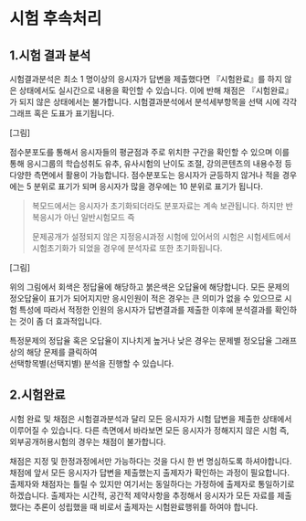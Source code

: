 # 시험 후속처리

## 1.**시험 결과 분석**

시험결과분석은 최소 1 명이상의 응시자가 답변을 제출했다면 『시험완료』를 하지 않은 상태에서도 실시간으로 내용을 확인할 수 있습니다. 이에 반해 채점은 『시험완료』가 되지 않은 상태에서는 불가합니다. 시험결과분석에서 분석세부항목을 선택 시에 각각 그래프 혹은 도표가 표기됩니다.

\[그림]

점수분포도~~를~~ 통해서 응시자들의 평균점과 주로 위치한 구간을 확인할 수 있으며 이를 통해 응시그룹의 학습성취도 유추, 유사시험의 난이도 조절, 강의콘텐츠의 내용수정 등 다양한 측면에서 활용이 가능합니다. 점수분포도는 응시자가 균등하지 않거나 적을 경우에는 5 분위로 표기가 되며 응시자가 많을 경우에는 10 분위로 표기가 됩니다.&#x20;

> 복모드에서는 응시자가 초기화되더라도 분포자료는 계속 보관됩니다. 하지만 반복응시가 아닌 일반시험모드 즉&#x20;
>
> 문제공개가 설정되지 않은 지정응시과정 시험에 있어서의 시험은 시험세트에서 시험초기화가 되었을 경우에 분석자료 또한 초기화됩니다.

\[그림]

위의 그림에서 회색은 정답율에 해당하고 붉은색은 오답율에 해당합니다. 모든 문제의 정오답율이 표기가 되어지지만 응시인원이 적은 경우는 큰 의미가 없을 수 있으므로 시험 특성에 따라서 적정한 인원의 응시자가 답변결과를 제출한 이후에 분석결과를 확인하는 것이 좀 더 효과적입니다.

특정문제의 정답율 혹은 오답율이 지나치게 높거나 낮은 경우는 문제별 정오답율 그래프상의 해당 문제를 클릭하여 \
선택항목별(선택지별) 분석을 진행할 수 있습니다.

## **2.시험완료**&#x20;

시험 완료 및 채점은 시험결과분석과 달리 모든 응시자가 시험 답변을 제출한 상태에서 이루어질 수 있습니다. 다른 측면에서 바라보면 모든 응시자가 정해지지 않은 시험 즉, 외부공개허용시험의 경우는 채점이 불가합니다.&#x20;

채점은 지정 및 한정과정에서만 가능하다는 것을 다시 한 번 명심하도록 하셔야합니다. 채점에 앞서 모든 응시자가 답변을 제출했는지 출제자가 확인하는 과정이 필요합니다. 출제자와 채점자는 틀릴 수 있지만 여기서는 동일하다는 가정하에 출제자로 통일하기로 하겠습니다. 출제자는 시간적, 공간적 제약사항을 추정해서 응시자가 모든 자료를 제출했다는 추론이 성립했을 때 비로서 출제자는 시험완료행위를 하여야 합니다.&#x20;
